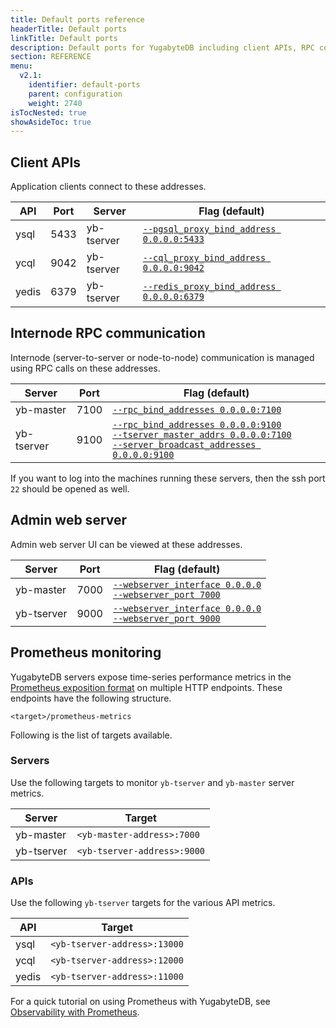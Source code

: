 ```yaml
---
title: Default ports reference
headerTitle: Default ports
linkTitle: Default ports
description: Default ports for YugabyteDB including client APIs, RPC communication, and monitoring.
section: REFERENCE
menu:
  v2.1:
    identifier: default-ports
    parent: configuration
    weight: 2740
isTocNested: true
showAsideToc: true
---
```


## Client APIs

Application clients connect to these addresses.

| API     | Port  | Server | Flag (default)           |
| ------- | ----- | ------- |------------------------------------------|
| ysql    | 5433  | yb-tserver | [`--pgsql_proxy_bind_address 0.0.0.0:5433`](../yb-tserver/#pgsql-proxy-bind-address) |
| ycql    | 9042  | yb-tserver | [`--cql_proxy_bind_address 0.0.0.0:9042`](../yb-tserver/#cql-proxy-bind-address)   |
| yedis   | 6379  | yb-tserver | [`--redis_proxy_bind_address 0.0.0.0:6379`](../yb-tserver/#redis-proxy-bind-address) |

## Internode RPC communication

Internode (server-to-server or node-to-node) communication is managed using RPC calls on these addresses.

| Server    | Port | Flag (default)                              |
| ---------- | ---- | ------------------------------------------------------------ |
| yb-master  | 7100 |  [`--rpc_bind_addresses 0.0.0.0:7100`](../yb-master/#rpc-bind-addresses) |
| yb-tserver | 9100 |  [`--rpc_bind_addresses 0.0.0.0:9100`](../yb-tserver/#rpc-bind-addresses)<br/>[`--tserver_master_addrs 0.0.0.0:7100`](../yb-tserver/#tserver-master-addrs)<br/>[`--server_broadcast_addresses 0.0.0.0:9100`](../yb-tserver/#server-broadcast-addresses) |

If you want to log into the machines running these servers, then the ssh port `22` should be opened as well.

## Admin web server

Admin web server UI can be viewed at these addresses.

| Server    | Port  | Flag (default)                             |
| ---------- | ----- | ------------------------------------------------------------ |
| yb-master  | 7000  |  [`--webserver_interface 0.0.0.0`](../yb-master/#webserver-interface)<br>[`--webserver_port 7000`](../yb-master/#webserver-port) |
| yb-tserver | 9000  |  [`--webserver_interface 0.0.0.0`](../yb-master/#webserver-interface)<br>[`--webserver_port 9000`](../yb-master/#webserver-port) |

## Prometheus monitoring

YugabyteDB servers expose time-series performance metrics in the [Prometheus exposition format](https://prometheus.io/docs/instrumenting/exposition_formats/#text-based-format) on multiple HTTP endpoints. These endpoints have the following structure.

```
<target>/prometheus-metrics
```

Following is the list of targets available.

### Servers

Use the following targets to monitor `yb-tserver` and `yb-master` server metrics.

| Server     | Target                      |
| ---------- | --------------------------- |
| yb-master  | `<yb-master-address>:7000`  |  
| yb-tserver | `<yb-tserver-address>:9000` |

### APIs

Use the following `yb-tserver` targets for the various API metrics.

| API     | Target
| ------- | ------------------------- |
| ysql    | `<yb-tserver-address>:13000` |
| ycql    | `<yb-tserver-address>:12000` |
| yedis   | `<yb-tserver-address>:11000` |

For a quick tutorial on using Prometheus with YugabyteDB, see [Observability with Prometheus](../../../explore/observability).
